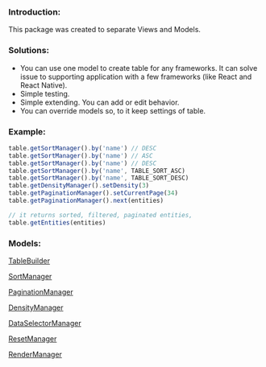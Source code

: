 ### Introduction:

This package was created to separate Views and Models. 

### Solutions: 
* You can use one model to create table for any frameworks. It can solve issue to supporting application with a few frameworks (like React and React Native). 
* Simple testing.
* Simple extending. You can add or edit behavior. 
* You can override models so, to it keep settings of table.

### Example:

```javascript
table.getSortManager().by('name') // DESC
table.getSortManager().by('name') // ASC
table.getSortManager().by('name') // DESC
table.getSortManager().by('name', TABLE_SORT_ASC)
table.getSortManager().by('name', TABLE_SORT_DESC)
table.getDensityManager().setDensity(3)
table.getPaginationManager().setCurrentPage(34)
table.getPaginationManager().next(entities)

// it returns sorted, filtered, paginated entities, 
table.getEntities(entities)
```

### Models:
[TableBuilder](https://github.com/ui-package/table-component/blob/master/src/Builders/TableBuilder/readme.md)

[SortManager](https://github.com/ui-package/table-component/blob/master/src/Models/SortManager/readme.md)

[PaginationManager](https://github.com/ui-package/table-component/blob/master/src/Models/PaginationManager/readme.md)

[DensityManager](https://github.com/ui-package/table-component/blob/master/src/Models/DensityManager/readme.md)

[DataSelectorManager](https://github.com/ui-package/table-component/blob/master/src/Models/DataSelectorManager/readme.md)

[ResetManager](https://github.com/ui-package/table-component/blob/master/src/Models/ResetManager/readme.md)

[RenderManager](https://github.com/ui-package/table-component/blob/master/src/Models/RenderManager/readme.md)

